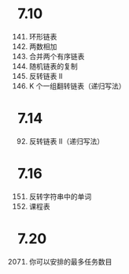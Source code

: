 # 7.10
141. 环形链表
2. 两数相加
21. 合并两个有序链表
138. 随机链表的复制
92. 反转链表 II
25. K 个一组翻转链表（递归写法）

# 7.14
92. 反转链表 II（递归写法）

# 7.16
151. 反转字符串中的单词
207. 课程表

# 7.20
2071. 你可以安排的最多任务数目
